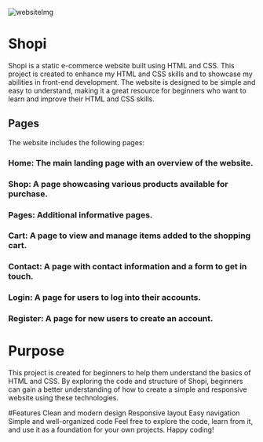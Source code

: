 ![websiteImg](https://github.com/user-attachments/assets/a3b146bf-6232-4e74-bb95-b1f656a511c1)


# Shopi
Shopi is a static e-commerce website built using HTML and CSS. This project is created to enhance my HTML and CSS skills and to showcase my abilities in front-end development. The website is designed to be simple and easy to understand, making it a great resource for beginners who want to learn and improve their HTML and CSS skills.

## Pages
The website includes the following pages:

### Home: The main landing page with an overview of the website.
### Shop: A page showcasing various products available for purchase.
### Pages: Additional informative pages.
### Cart: A page to view and manage items added to the shopping cart.
### Contact: A page with contact information and a form to get in touch.
### Login: A page for users to log into their accounts.
### Register: A page for new users to create an account.

# Purpose
This project is created for beginners to help them understand the basics of HTML and CSS. By exploring the code and structure of Shopi, beginners can gain a better understanding of how to create a simple and responsive website using these technologies.

#Features
Clean and modern design
Responsive layout
Easy navigation
Simple and well-organized code
Feel free to explore the code, learn from it, and use it as a foundation for your own projects. Happy coding!

